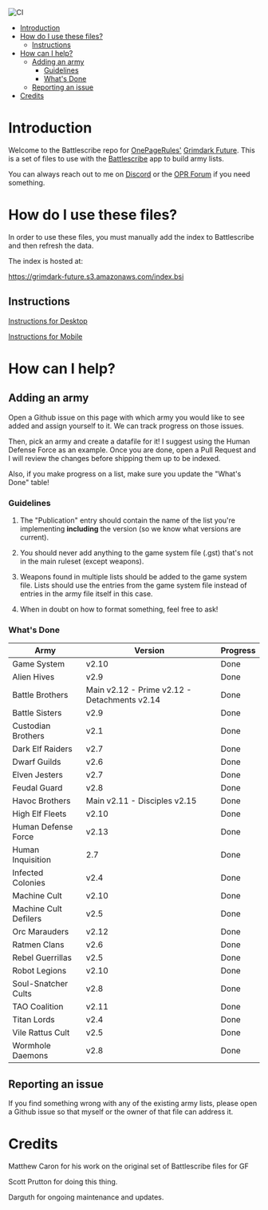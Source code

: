 ![CI](https://github.com/sprutton1/GrimdarkFutureBattlescribe/workflows/CI/badge.svg?branch=master)

<!-- TOC -->
- [Introduction](#introduction) 
- [How do I use these files?](#how-do-i-use-these-files)
   - [Instructions](#instructions)
- [How can I help?](#how-can-i-help)
   - [Adding an army](#adding-an-army)
      - [Guidelines](#guidelines)
      - [What's Done](#whats-done)
   - [Reporting an issue](#reporting-an-issue)
- [Credits](#credits)
<!-- /TOC -->

# Introduction

Welcome to the Battlescribe repo for [OnePageRules'](https://onepagerules.com/)
[Grimdark Future](https://onepagerules.com/portfolio/grimdark-future/). This is
a set of files to use with the [Battlescribe](https://battlescribe.net/) app to
build army lists.

You can always reach out to me on
[Discord](https://discordapp.com/channels/610199287346888743/610199287346888746)
or the [OPR Forum](http://forum.onepagerules.com/) if you need something.

# How do I use these files?

In order to use these files, you must manually add the index to Battlescribe and
then refresh the data.

The index is hosted at:

https://grimdark-future.s3.amazonaws.com/index.bsi

## Instructions

[Instructions for Desktop](./desktop.md)

[Instructions for Mobile](./mobile.md)

# How can I help?

## Adding an army

Open a Github issue on this page with which army you would like to see added and
assign yourself to it. We can track progress on those issues.

Then, pick an army and create a datafile for it! I suggest using the Human
Defense Force as an example. Once you are done, open a Pull Request and I will
review the changes before shipping them up to be indexed.

Also, if you make progress on a list, make sure you update the "What's Done"
table!

### Guidelines

1. The "Publication" entry should contain the name of the list you're
   implementing **including** the version (so we know what versions are
   current).

2. You should never add anything to the game system file (.gst) that's not in
   the main ruleset (except weapons).

3. Weapons found in multiple lists should be added to the game system file.
   Lists should use the entries from the game system file instead of entries in
   the army file itself in this case.

4. When in doubt on how to format something, feel free to ask!

### What's Done

| Army | Version | Progress |
|---|---|---|
|Game System|v2.10|Done|
|Alien Hives|v2.9|Done|
|Battle Brothers|Main v2.12 - Prime v2.12 - Detachments v2.14|Done|
|Battle Sisters|v2.9|Done|
|Custodian Brothers|v2.1|Done|
|Dark Elf Raiders|v2.7|Done|
|Dwarf Guilds|v2.6|Done|
|Elven Jesters|v2.7|Done|
|Feudal Guard|v2.8|Done|
|Havoc Brothers|Main v2.11 - Disciples v2.15|Done|
|High Elf Fleets|v2.10|Done|
|Human Defense Force|v2.13|Done|
|Human Inquisition|2.7|Done|
|Infected Colonies|v2.4|Done|
|Machine Cult|v2.10|Done|
|Machine Cult Defilers|v2.5|Done|
|Orc Marauders|v2.12|Done|
|Ratmen Clans|v2.6|Done|
|Rebel Guerrillas|v2.5|Done|
|Robot Legions|v2.10|Done|
|Soul-Snatcher Cults|v2.8|Done|
|TAO Coalition|v2.11|Done|
|Titan Lords|v2.4|Done|
|Vile Rattus Cult|v2.5|Done|
|Wormhole Daemons|v2.8|Done|



## Reporting an issue

If you find something wrong with any of the existing army lists, please open a
Github issue so that myself or the owner of that file can address it.

# Credits

Matthew Caron for his work on the original set of Battlescribe files for GF

Scott Prutton for doing this thing.

Darguth for ongoing maintenance and updates.
